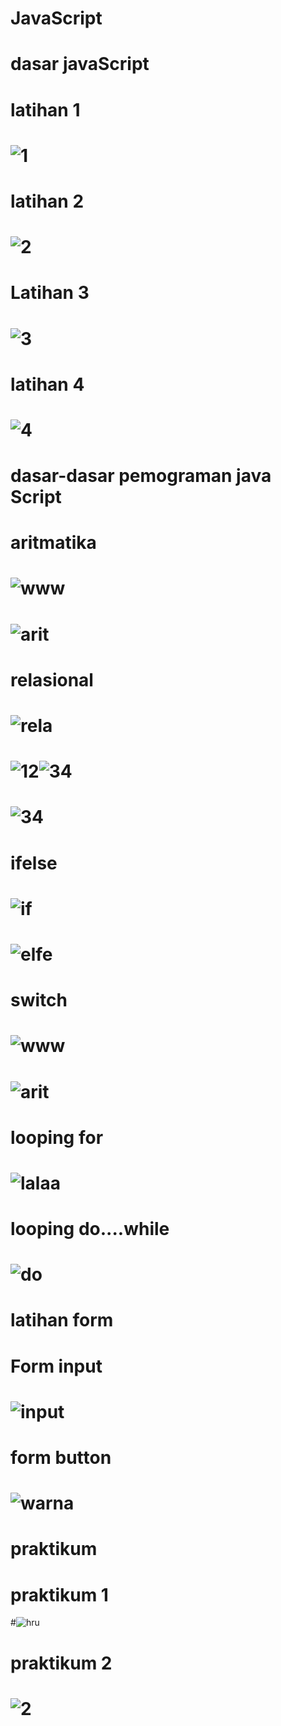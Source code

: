 # JavaScript

# dasar javaScript

# latihan 1
# ![1](https://user-images.githubusercontent.com/41879991/52343208-06b54400-2a4a-11e9-971a-b0f00faa11f9.PNG)

# latihan 2
# ![2](https://user-images.githubusercontent.com/41879991/52343204-05841700-2a4a-11e9-935e-dde4e350ef06.PNG)

# Latihan 3
# ![3](https://user-images.githubusercontent.com/41879991/52343206-061cad80-2a4a-11e9-9140-e22ab700b948.PNG)

# latihan 4
# ![4](https://user-images.githubusercontent.com/41879991/52343207-061cad80-2a4a-11e9-9ef5-0785fffa5d0d.PNG)

# dasar-dasar pemograman java Script

# aritmatika
# ![www](https://user-images.githubusercontent.com/41879991/52343655-46306000-2a4b-11e9-8f45-03e6b11f3431.PNG)
# ![arit](https://user-images.githubusercontent.com/41879991/52343656-46c8f680-2a4b-11e9-9fe4-ddc428cc8421.PNG)


# relasional
# ![rela](https://user-images.githubusercontent.com/41879991/52343750-87c10b00-2a4b-11e9-8a5a-3190492e5e60.PNG)
# ![12](https://user-images.githubusercontent.com/41879991/52343748-87287480-2a4b-11e9-881b-26624aef4bb0.PNG)![34](https://user-images.githubusercontent.com/41879991/52343749-87c10b00-2a4b-11e9-8949-fc1d60138baa.PNG)
# ![34](https://user-images.githubusercontent.com/41879991/52343749-87c10b00-2a4b-11e9-8949-fc1d60138baa.PNG)

# ifelse
# ![if](https://user-images.githubusercontent.com/41879991/52343847-db335900-2a4b-11e9-8137-69266e6841cf.PNG)
# ![elfe](https://user-images.githubusercontent.com/41879991/52343848-db335900-2a4b-11e9-9f5a-aead36355a08.PNG)

# switch
# ![www](https://user-images.githubusercontent.com/41879991/52343542-f2257b80-2a4a-11e9-9957-2fb468f27b75.PNG)
# ![arit](https://user-images.githubusercontent.com/41879991/52343545-f2257b80-2a4a-11e9-9372-5e21dc35ce34.PNG)

# looping for
# ![lalaa](https://user-images.githubusercontent.com/41879991/52343927-13d33280-2a4c-11e9-8306-7790f562253c.PNG)

# looping do....while
# ![do](https://user-images.githubusercontent.com/41879991/52343930-13d33280-2a4c-11e9-8ecc-27c2e146bf23.PNG)

# latihan form

# Form input
# ![input](https://user-images.githubusercontent.com/41879991/52344063-5b59be80-2a4c-11e9-8e01-8af2bd3a3cb8.PNG)

# form button
# ![warna](https://user-images.githubusercontent.com/41879991/52344064-5b59be80-2a4c-11e9-9eee-fe162e738ecd.PNG)

# praktikum

# praktikum 1
#![hru](https://user-images.githubusercontent.com/41879991/52344181-ad9adf80-2a4c-11e9-937a-149355e288af.PNG)

# praktikum 2
# ![2](https://user-images.githubusercontent.com/41879991/52344185-ad9adf80-2a4c-11e9-869b-64822e28f4f1.PNG)

